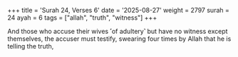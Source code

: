 +++
title = 'Surah 24, Verses 6'
date = '2025-08-27'
weight = 2797
surah = 24
ayah = 6
tags = ["allah", "truth", "witness"]
+++

And those who accuse their wives ˹of adultery˺ but have no witness except themselves, the accuser must testify, swearing four times by Allah that he is telling the truth,